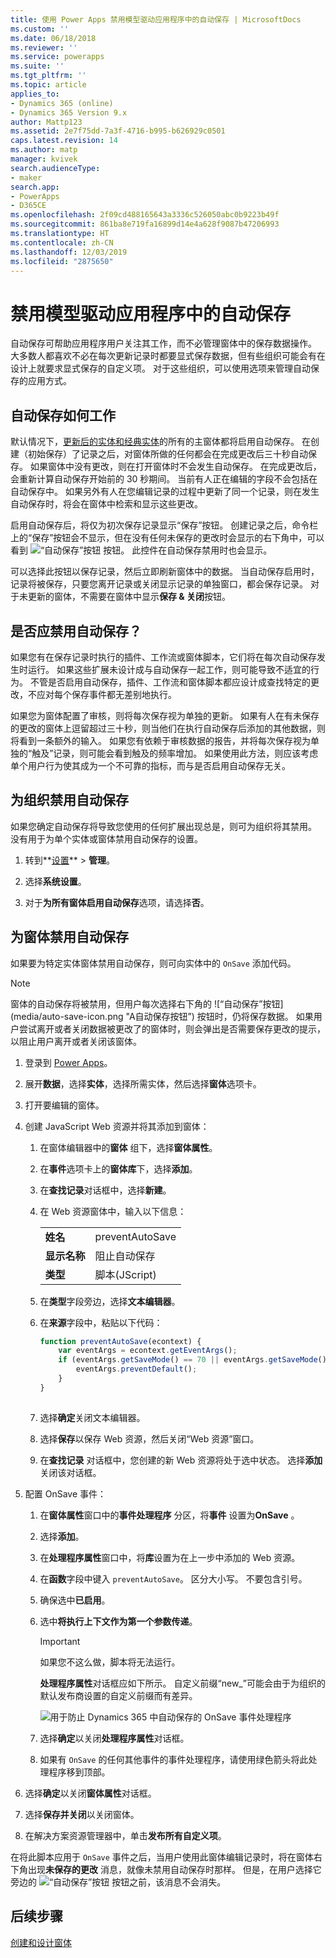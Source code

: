 ```yaml
---
title: 使用 Power Apps 禁用模型驱动应用程序中的自动保存 | MicrosoftDocs
ms.custom: ''
ms.date: 06/18/2018
ms.reviewer: ''
ms.service: powerapps
ms.suite: ''
ms.tgt_pltfrm: ''
ms.topic: article
applies_to:
- Dynamics 365 (online)
- Dynamics 365 Version 9.x
author: Mattp123
ms.assetid: 2e7f75dd-7a3f-4716-b995-b626929c0501
caps.latest.revision: 14
ms.author: matp
manager: kvivek
search.audienceType:
- maker
search.app:
- PowerApps
- D365CE
ms.openlocfilehash: 2f09cd488165643a3336c526050abc0b9223b49f
ms.sourcegitcommit: 861ba8e719fa16899d14e4a628f9087b47206993
ms.translationtype: HT
ms.contentlocale: zh-CN
ms.lasthandoff: 12/03/2019
ms.locfileid: "2875650"
---
```

# <a name="disable-auto-save-in-a-model-driven-app"></a>禁用模型驱动应用程序中的自动保存

自动保存可帮助应用程序用户关注其工作，而不必管理窗体中的保存数据操作。 大多数人都喜欢不必在每次更新记录时都要显式保存数据，但有些组织可能会有在设计上就要求显式保存的自定义项。 对于这些组织，可以使用选项来管理自动保存的应用方式。  
  
<a name="BKMK_HowAutoSaveWorks"></a>   

## <a name="how-auto-save-works"></a>自动保存如何工作  
 默认情况下，[更新后的实体和经典实体](create-design-forms.md#updated-versus-classic-entities)的所有的主窗体都将启用自动保存。 在创建（初始保存）了记录之后，对窗体所做的任何都会在完成更改后三十秒自动保存。 如果窗体中没有更改，则在打开窗体时不会发生自动保存。 在完成更改后，会重新计算自动保存开始前的 30 秒期间。 当前有人正在编辑的字段不会包括在自动保存中。 如果另外有人在您编辑记录的过程中更新了同一个记录，则在发生自动保存时，将会在窗体中检索和显示这些更改。  
  
 启用自动保存后，将仅为初次保存记录显示“保存”按钮。 创建记录之后，命令栏上的“保存”按钮会不显示，但在没有任何未保存的更改时会显示的右下角中，可以看到 ![“自动保存”按钮](media/auto-save-icon.png "自动保存按钮") 按钮。 此控件在自动保存禁用时也会显示。  
  
 可以选择此按钮以保存记录，然后立即刷新窗体中的数据。 当自动保存启用时，记录将被保存，只要您离开记录或关闭显示记录的单独窗口，都会保存记录。 对于未更新的窗体，不需要在窗体中显示**保存 & 关闭**按钮。  
  
<a name="BKMK_AutoSave"></a>   
## <a name="should-you-disable-auto-save"></a>是否应禁用自动保存？  
 如果您有在保存记录时执行的插件、工作流或窗体脚本，它们将在每次自动保存发生时运行。 如果这些扩展未设计成与自动保存一起工作，则可能导致不适宜的行为。 不管是否启用自动保存，插件、工作流和窗体脚本都应设计成查找特定的更改，不应对每个保存事件都无差别地执行。  
  
 如果您为窗体配置了审核，则将每次保存视为单独的更新。 如果有人在有未保存的更改的窗体上逗留超过三十秒，则当他们在执行自动保存后添加的其他数据，则将看到一条额外的输入。 如果您有依赖于审核数据的报告，并将每次保存视为单独的“触及”记录，则可能会看到触及的频率增加。 如果使用此方法，则应该考虑单个用户行为使其成为一个不可靠的指标，而与是否启用自动保存无关。  
  
<a name="BKMK_DisableAutoSaveOrg"></a>   
## <a name="disable-auto-save-for-the-organization"></a>为组织禁用自动保存  
 如果您确定自动保存将导致您使用的任何扩展出现总是，则可为组织将其禁用。 没有用于为单个实体或窗体禁用自动保存的设置。  
  
1. 转到**[设置](advanced-navigation.md#settings)** > **管理**。  
  
2.  选择**系统设置**。  
  
3.  对于**为所有窗体启用自动保存**选项，请选择**否**。  
  
<a name="BKMK_DisalbleAutoSaveForm"></a>   
## <a name="disable-auto-save-for-a-form"></a>为窗体禁用自动保存  
 如果要为特定实体窗体禁用自动保存，则可向实体中的 `OnSave` 添加代码。  
  
> [!NOTE]
>  窗体的自动保存将被禁用，但用户每次选择右下角的 ![“自动保存”按钮](media/auto-save-icon.png "A自动保存按钮”) 按钮时，仍将保存数据。 如果用户尝试离开或者关闭数据被更改了的窗体时，则会弹出是否需要保存更改的提示，以阻止用户离开或者关闭该窗体。  
  
1.  登录到 [Power Apps](https://make.powerapps.com/?utm_source=padocs&utm_medium=linkinadoc&utm_campaign=referralsfromdoc)。  

2.  展开**数据**，选择**实体**，选择所需实体，然后选择**窗体**选项卡。  
  
3.  打开要编辑的窗体。  
  
4.  创建 JavaScript Web 资源并将其添加到窗体：  
  
    1.  在窗体编辑器中的**窗体** 组下，选择**窗体属性**。  
  
    2.  在**事件**选项卡上的**窗体库**下，选择**添加**。  
  
    3.  在**查找记录**对话框中，选择**新建**。  
  
    4.  在 Web 资源窗体中，输入以下信息：  
  
        |||  
        |-|-|  
        |**姓名**|preventAutoSave|  
        |**显示名称**|阻止自动保存|  
        |**类型**|脚本(JScript)|  
  
    5.  在**类型**字段旁边，选择**文本编辑器**。  
  
    6.  在**来源**字段中，粘贴以下代码：  
  
        ```javascript  
        function preventAutoSave(econtext) {  
            var eventArgs = econtext.getEventArgs();  
            if (eventArgs.getSaveMode() == 70 || eventArgs.getSaveMode() == 2) {  
                eventArgs.preventDefault();  
            }  
        }  
  
        ```  
  
    7.  选择**确定**关闭文本编辑器。  
  
    8.  选择**保存**以保存 Web 资源，然后关闭“Web 资源”窗口。  
  
    9. 在**查找记录** 对话框中，您创建的新 Web 资源将处于选中状态。 选择**添加**关闭该对话框。  
  
5.  配置 OnSave 事件：  
  
    1.  在**窗体属性**窗口中的**事件处理程序** 分区，将**事件** 设置为**OnSave** 。  
  
    2.  选择**添加**。  
  
    3.  在**处理程序属性**窗口中，将**库**设置为在上一步中添加的 Web 资源。  
  
    4.  在**函数**字段中键入 `preventAutoSave`。 区分大小写。 不要包含引号。  
  
    5.  确保选中**已启用**。  
  
    6.  选中**将执行上下文作为第一个参数传递**。  
  
        > [!IMPORTANT]
        >  如果您不这么做，脚本将无法运行。  
  
         **处理程序属性**对话框应如下所示。 自定义前缀“new_”可能会由于为组织的默认发布商设置的自定义前缀而有差异。  
  
         ![用于防止 Dynamics 365 中自动保存的 OnSave 事件处理程序](media/prevent-auto-save-script.png "用于防止 Dynamics 365 中自动保存的 OnSave 事件处理程序")  
  
    7.  选择**确定**以关闭**处理程序属性**对话框。  
  
    8.  如果有 `OnSave` 的任何其他事件的事件处理程序，请使用绿色箭头将此处理程序移到顶部。  
  
6. 选择**确定**以关闭**窗体属性**对话框。  
  
7. 选择**保存并关闭**以关闭窗体。  
  
8. 在解决方案资源管理器中，单击**发布所有自定义项**。  
  
 在将此脚本应用于 `OnSave` 事件之后，当用户使用此窗体编辑记录时，将在窗体右下角出现**未保存的更改** 消息，就像未禁用自动保存时那样。 但是，在用户选择它旁边的 ![“自动保存”按钮](media/auto-save-icon.png "自动保存按钮") 按钮之前，该消息不会消失。  
  
## <a name="next-steps"></a>后续步骤  
 [创建和设计窗体](create-design-forms.md)      

 

